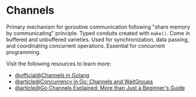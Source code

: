 # Channels

Primary mechanism for goroutine communication following "share memory by communicating" principle. Typed conduits created with `make()`. Come in buffered and unbuffered varieties. Used for synchronization, data passing, and coordinating concurrent operations. Essential for concurrent programming.

Visit the following resources to learn more:

- [@official@Channels in Golang](https://golangdocs.com/channels-in-golang)
- [@article@Concurrency in Go: Channels and WaitGroups](https://medium.com/goturkiye/concurrency-in-go-channels-and-waitgroups-25dd43064d1)
- [@article@Go Channels Explained: More than Just a Beginner's Guide](https://blog.devtrovert.com/p/go-channels-explained-more-than-just)